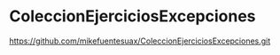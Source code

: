 # ColeccionEjerciciosExcepciones
https://github.com/mikefuentesuax/ColeccionEjerciciosExcepciones.git